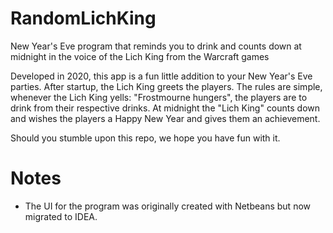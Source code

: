 # RandomLichKing
New Year's Eve program that reminds you to drink and counts down at midnight in the voice of the Lich King from the Warcraft games

Developed in 2020, this app is a fun little addition to your New Year's Eve parties. After startup, the Lich King greets the players. The rules are simple, whenever the Lich King yells: "Frostmourne hungers", the players are to drink from their respective drinks. At midnight the "Lich King" counts down and wishes the players a Happy New Year and gives them an achievement.

Should you stumble upon this repo, we hope you have fun with it.

# Notes
- The UI for the program was originally created with Netbeans but now migrated to IDEA.
